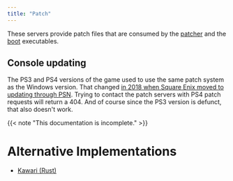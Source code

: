 ```yaml
---
title: "Patch"
---
```


These servers provide patch files that are consumed by the [patcher](/executable/ffxivupdater) and the [boot](/executable/ffxivboot) executables.

## Console updating

The PS3 and PS4 versions of the game used to use the same patch system as the Windows version. That changed [in 2018 when Square Enix moved to updating through PSN](https://na.finalfantasyxiv.com/lodestone/news/detail/2b63219b37d83601618341b5a7876d9a6c72a774). Trying to contact the patch servers with PS4 patch requests will return a 404. And of course since the PS3 version is defunct, that also doesn't work.

{{< note "This documentation is incomplete." >}}

# Alternative Implementations

* [Kawari (Rust)](https://git.sr.ht/~redstrate/kawari)
